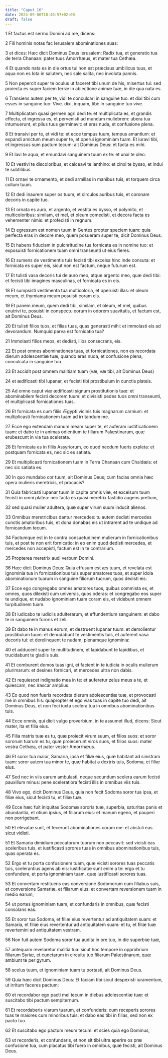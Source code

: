 ```yaml
---
title: "Caput 16"
date: 2024-09-06T18:40:57+02:00
draft: false
---
```




1 Et factus est sermo Domini ad me, dicens:

2 Fili hominis notas fac Ierusalem abominationes suas:

3 et dices: Hæc dicit Dominus Deus Ierusalem: Radix tua, et generatio tua de terra Chanaan: pater tuus Amorrhæus, et mater tua Cethæa.

4 Et quando nata es in die ortus tui non est præcisus umbilicus tuus, et aqua non es lota in salutem, nec sale salita, nec involuta pannis.

5 Non pepercit super te oculus ut faceret tibi unum de his, misertus tui: sed proiecta es super faciem terræ in abiectione animæ tuæ, in die qua nata es.

6 Transiens autem per te, vidi te conculcari in sanguine tuo. et dixi tibi cum esses in sanguine tuo: Vive. dixi, inquam, tibi: In sanguine tuo vive.

7 Multiplicatam quasi germen agri dedi te: et multiplicata es, et grandis effecta, et ingressa es, et pervenisti ad mundum muliebrem: ubera tua intumuerunt, et pilus tuus germinavit: et eras nuda, et confusione plena.

8 Et transivi per te, et vidi te: et ecce tempus tuum, tempus amantium: et expandi amictum meum super te, et operui ignominiam tuam. Et iuravi tibi, et ingressus sum pactum tecum: ait Dominus Deus: et facta es mihi.

9 Et lavi te aqua, et emundavi sanguinem tuum ex te: et unxi te oleo.

10 Et vestivi te discoloribus, et calceavi te ianthino: et cinxi te bysso, et indui te subtilibus.

11 Et ornavi te ornamento, et dedi armillas in manibus tuis, et torquem circa collum tuum.

12 Et dedi inaurem super os tuum, et circulos auribus tuis, et coronam decoris in capite tuo.

13 Et ornata es auro, et argento, et vestita es bysso, et polymito, et multicoloribus: similam, et mel, et oleum comedisti, et decora facta es vehementer nimis: et profecisti in regnum.

14 Et egressum est nomen tuum in Gentes propter speciem tuam: quia perfecta eras in decore meo, quem posueram super te, dicit Dominus Deus.

15 Et habens fiduciam in pulchritudine tua fornicata es in nomine tuo: et exposuisti fornicationem tuam omni transeunti ut eius fieres.

16 Et sumens de vestimentis tuis fecisti tibi excelsa hinc inde consuta: et fornicata es super eis, sicut non est factum, neque futurum est.

17 Et tulisti vasa decoris tui de auro meo, atque argento meo, quæ dedi tibi: et fecisti tibi imagines masculinas, et fornicata es in eis.

18 Et sumpsisti vestimenta tua multicoloria, et operuisti illas: et oleum meum, et thymiama meum posuisti coram eis.

19 Et panem meum, quem dedi tibi, similam, et oleum, et mel, quibus enutrivi te, posuisti in conspectu eorum in odorem suavitatis, et factum est, ait Dominus Deus.

20 Et tulisti filios tuos, et filias tuas, quas generasti mihi: et immolasti eis ad devorandum. Numquid parva est fornicatio tua?

21 Immolasti filios meos, et dedisti, illos consecrans, eis.

22 Et post omnes abominationes tuas, et fornicationes, non es recordata dierum adolescentiæ tuæ, quando eras nuda, et confusione plena, conculcata in sanguine tuo.

23 Et accidit post omnem malitiam tuam (væ, væ tibi, ait Dominus Deus)

24 et ædificasti tibi lupanar, et fecisti tibi prostibulum in cunctis plateis.

25 Ad omne caput viæ ædificasti signum prostitutionis tuæ: et abominabilem fecisti decorem tuum: et divisisti pedes tuos omni transeunti, et multiplicasti fornicationes tuas.

26 Et fornicata es cum filiis Ægypti vicinis tuis magnarum carnium: et multiplicasti fornicationem tuam ad irritandum me.

27 Ecce ego extendam manum meam super te, et auferam iustificationem tuam: et dabo te in animas odientium te filiarum Palæstinarum, quæ erubescunt in via tua scelerata.

28 Et fornicata es in filiis Assyriorum, eo quod necdum fueris expleta: et postquam fornicata es, nec sic es satiata.

29 Et multiplicasti fornicationem tuam in Terra Chanaan cum Chaldæis: et nec sic satiata es.

30 In quo mundabo cor tuum, ait Dominus Deus; cum facias omnia hæc opera mulieris meretricis, et procacis?

31 Quia fabricasti lupanar tuum in capite omnis viæ, et excelsum tuum fecisti in omni platea: nec facta es quasi meretrix fastidio augens pretium,

32 sed quasi mulier adultera, quæ super virum suum inducit alienos.

33 Omnibus meretricibus dantur mercedes: tu autem dedisti mercedes cunctis amatoribus tuis, et dona donabas eis ut intrarent ad te undique ad fornicandum tecum.

34 Factumque est in te contra consuetudinem mulierum in fornicationibus tuis, et post te non erit fornicatio: in eo enim quod dedisti mercedes, et mercedes non accepisti, factum est in te contrarium.

35 Propterea meretrix audi verbum Domini.

36 Hæc dicit Dominus Deus: Quia effusum est æs tuum, et revelata est ignominia tua in fornicationibus tuis super amatores tuos, et super idola abominationum tuarum in sanguine filiorum tuorum, quos dedisti eis:

37 Ecce ego congregabo omnes amatores tuos, quibus commista es, et omnes, quos dilexisti cum universis, quos oderas: et congregabo eos super te undique, et nudabo ignominiam tuam coram eis, et videbunt omnem turpitudinem tuam.

38 Et iudicabo te iudiciis adulterarum, et effundentium sanguinem: et dabo te in sanguinem furoris et zeli.

39 Et dabo te in manus eorum, et destruent lupanar tuum: et demolientur prostibulum tuum: et denudabunt te vestimentis tuis, et auferent vasa decoris tui: et derelinquent te nudam, plenamque ignominia:

40 et adducent super te multitudinem, et lapidabunt te lapidibus, et trucidabunt te gladiis suis.

41 Et comburent domos tuas igni, et facient in te iudicia in oculis mulierum plurimarum: et desines fornicari, et mercedes ultra non dabis.

42 Et requiescet indignatio mea in te: et auferetur zelus meus a te, et quiescam, nec irascar amplius.

43 Eo quod non fueris recordata dierum adolescentiæ tuæ, et provocasti me in omnibus his: quapropter et ego vias tuas in capite tuo dedi, ait Dominus Deus, et non feci iuxta scelera tua in omnibus abominationibus tuis.

44 Ecce omnis, qui dicit vulgo proverbium, in te assumet illud, dicens: Sicut mater, ita et filia eius.

45 Filia matris tuæ es tu, quæ proiecit virum suum, et filios suos: et soror sororum tuarum es tu, quæ proiecerunt viros suos, et filios suos: mater vestra Cethæa, et pater vester Amorrhæus.

46 Et soror tua maior, Samaria, ipsa et filiæ eius, quæ habitant ad sinistram tuam: soror autem tua minor te, quæ habitat a dextris tuis, Sodoma, et filiæ eius.

47 Sed nec in viis earum ambulasti, neque secundum scelera earum fecisti pauxillum minus: pene sceleratiora fecisti illis in omnibus viis tuis.

48 Vivo ego, dicit Dominus Deus, quia non fecit Sodoma soror tua ipsa, et filiæ eius, sicut fecisti tu, et filiæ tuæ.

49 Ecce hæc fuit iniquitas Sodomæ sororis tuæ, superbia, saturitas panis et abundantia, et otium ipsius, et filiarum eius: et manum egeno, et pauperi non porrigebant.

50 Et elevatæ sunt, et fecerunt abominationes coram me: et abstuli eas sicut vidisti.

51 Et Samaria dimidium peccatorum tuorum non peccavit: sed vicisti eas sceleribus tuis, et iustificasti sorores tuas in omnibus abominationibus tuis, quas operata es.

52 Ergo et tu porta confusionem tuam, quæ vicisti sorores tuas peccatis tuis, scelerantius agens ab eis: iustificatæ sunt enim a te: ergo et tu confundere, et porta ignominiam tuam, quæ iustificasti sorores tuas.

53 Et convertam restituens eas conversione Sodomorum cum filiabus suis, et conversione Samariæ, et filiarum eius: et convertam reversionem tuam in medio earum,

54 ut portes ignominiam tuam, et confundaris in omnibus, quæ fecisti consolans eas.

55 Et soror tua Sodoma, et filiæ eius revertentur ad antiquitatem suam: et Samaria, et filiæ eius revertentur ad antiquitatem suam: et tu, et filiæ tuæ revertemini ad antiquitatem vestram.

56 Non fuit autem Sodoma soror tua audita in ore tuo, in die superbiæ tuæ,

57 antequam revelaretur malitia tua: sicut hoc tempore in opprobrium filiarum Syriæ, et cunctarum in circuitu tuo filiarum Palæstinarum, quæ ambiunt te per gyrum.

58 scelus tuum, et ignominiam tuam tu portasti, ait Dominus Deus.

59 Quia hæc dicit Dominus Deus: Et faciam tibi sicut despexisti iuramentum, ut irritum faceres pactum:

60 et recordabor ego pacti mei tecum in diebus adolescentiæ tuæ: et suscitabo tibi pactum sempiternum.

61 Et recordaberis viarum tuarum, et confunderis: cum receperis sorores tuas te maiores cum minoribus tuis: et dabo eas tibi in filias, sed non ex pacto tuo.

62 Et suscitabo ego pactum meum tecum: et scies quia ego Dominus,

63 ut recorderis, et confundaris, et non sit tibi ultra aperire os præ confusione tua, cum placatus tibi fuero in omnibus, quæ fecisti, ait Dominus Deus.

